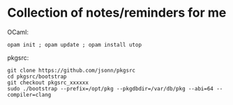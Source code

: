 Collection of notes/reminders for me
====================================

OCaml:

`opam init ; opam update ; opam install utop`

pkgsrc:

```
git clone https://github.com/jsonn/pkgsrc
cd pkgsrc/bootstrap
git checkout pkgsrc_xxxxxx
sudo ./bootstrap --prefix=/opt/pkg --pkgdbdir=/var/db/pkg --abi=64 --compiler=clang
```
